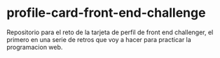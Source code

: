 # profile-card-front-end-challenge
Repositorio para el reto de la tarjeta de perfil de front end challenger, el primero en una serie de retros que voy a hacer para practicar la programacion web.
